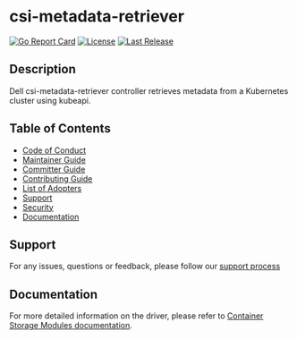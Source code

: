 # csi-metadata-retriever

[![Go Report Card](https://goreportcard.com/badge/github.com/khareRajshree/csi-vxflexos?style=flat-square)](https://goreportcard.com/report/github.com/khareRajshree/csi-metadata-retriever)
[![License](https://img.shields.io/github/license/dell/csi-vxflexos?style=flat-square&color=blue&label=License)](https://github.com/khareRajshree/csi-metadata-retriever/blob/main/LICENSE)
[![Last Release](https://img.shields.io/github/v/release/dell/csi-vxflexos?label=Latest&style=flat-square&logo=go)](https://github.com/khareRajshree/csi-metadata-retriever/releases)

## Description

Dell csi-metadata-retriever controller retrieves metadata from a Kubernetes cluster using kubeapi.

## Table of Contents

* [Code of Conduct](https://github.com/khareRajshree/csm/blob/main/docs/CODE_OF_CONDUCT.md)
* [Maintainer Guide](https://github.com/khareRajshree/csm/blob/main/docs/MAINTAINER_GUIDE.md)
* [Committer Guide](https://github.com/khareRajshree/csm/blob/main/docs/COMMITTER_GUIDE.md)
* [Contributing Guide](https://github.com/khareRajshree/csm/blob/main/docs/CONTRIBUTING.md)
* [List of Adopters](https://github.com/khareRajshree/csm/blob/main/docs/ADOPTERS.md)
* [Support](#support)
* [Security](https://github.com/khareRajshree/csm/blob/main/docs/SECURITY.md)
* [Documentation](#documentation)

## Support

For any issues, questions or feedback, please follow our [support process](https://github.com/khareRajshree/csm/blob/main/docs/SUPPORT.md)

## Documentation

For more detailed information on the driver, please refer to [Container Storage Modules documentation](https://dell.github.io/csm-docs/).
